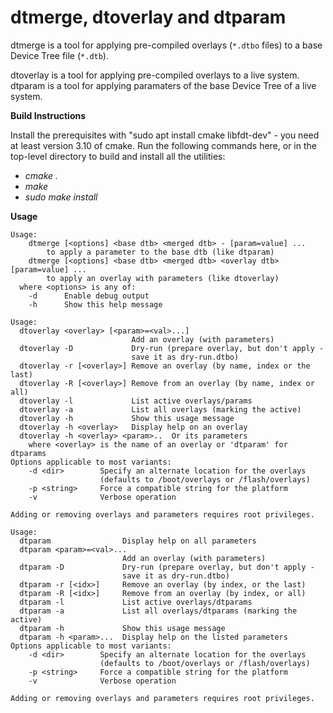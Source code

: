 
# dtmerge, dtoverlay and dtparam

dtmerge is a tool for applying pre-compiled overlays (`*.dtbo` files) to a
base Device Tree file (`*.dtb`).

dtoverlay is a tool for applying pre-compiled overlays to a live system.
dtparam is a tool for applying paramaters of the base Device Tree of a live system.

**Build Instructions**

Install the prerequisites with "sudo apt install cmake libfdt-dev" - you need at least version 3.10 of cmake. Run the following commands here, or in the top-level directory to build and install all the utilities:

 - *cmake .*
 - *make*
 - *sudo make install*

**Usage**

```
Usage:
    dtmerge [<options] <base dtb> <merged dtb> - [param=value] ...
        to apply a parameter to the base dtb (like dtparam)
    dtmerge [<options] <base dtb> <merged dtb> <overlay dtb> [param=value] ...
        to apply an overlay with parameters (like dtoverlay)
  where <options> is any of:
    -d      Enable debug output
    -h      Show this help message
```
```
Usage:
  dtoverlay <overlay> [<param>=<val>...]
                           Add an overlay (with parameters)
  dtoverlay -D             Dry-run (prepare overlay, but don't apply -
                           save it as dry-run.dtbo)
  dtoverlay -r [<overlay>] Remove an overlay (by name, index or the last)
  dtoverlay -R [<overlay>] Remove from an overlay (by name, index or all)
  dtoverlay -l             List active overlays/params
  dtoverlay -a             List all overlays (marking the active)
  dtoverlay -h             Show this usage message
  dtoverlay -h <overlay>   Display help on an overlay
  dtoverlay -h <overlay> <param>..  Or its parameters
    where <overlay> is the name of an overlay or 'dtparam' for dtparams
Options applicable to most variants:
    -d <dir>        Specify an alternate location for the overlays
                    (defaults to /boot/overlays or /flash/overlays)
    -p <string>     Force a compatible string for the platform
    -v              Verbose operation

Adding or removing overlays and parameters requires root privileges.
```
```
Usage:
  dtparam                Display help on all parameters
  dtparam <param>=<val>...
                         Add an overlay (with parameters)
  dtparam -D             Dry-run (prepare overlay, but don't apply -
                         save it as dry-run.dtbo)
  dtparam -r [<idx>]     Remove an overlay (by index, or the last)
  dtparam -R [<idx>]     Remove from an overlay (by index, or all)
  dtparam -l             List active overlays/dtparams
  dtparam -a             List all overlays/dtparams (marking the active)
  dtparam -h             Show this usage message
  dtparam -h <param>...  Display help on the listed parameters
Options applicable to most variants:
    -d <dir>        Specify an alternate location for the overlays
                    (defaults to /boot/overlays or /flash/overlays)
    -p <string>     Force a compatible string for the platform
    -v              Verbose operation

Adding or removing overlays and parameters requires root privileges.
```
